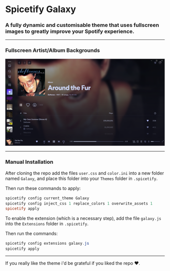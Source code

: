# Spicetify Galaxy

### A fully dynamic and customisable theme that uses fullscreen images to greatly improve your Spotify experience. 

---
### Fullscreen Artist/Album Backgrounds
![preview](preview.png)

---

### Manual Installation

After cloning the repo add the files `user.css` and `color.ini` into a new folder named `Galaxy`, and place this folder into your `Themes` folder in `.spicetify`.

Then run these commands to apply:

```powershell
spicetify config current_theme Galaxy
spicetify config inject_css 1 replace_colors 1 overwrite_assets 1
spicetify apply
```

To enable the extension (which is a necessary step), add the file `galaxy.js` into the `Extensions` folder in `.spicetify`.

Then run the commands:

```powershell
spicetify config extensions galaxy.js
spicetify apply
```

---

If you really like the theme i'd be grateful if you liked the repo ❤️.
